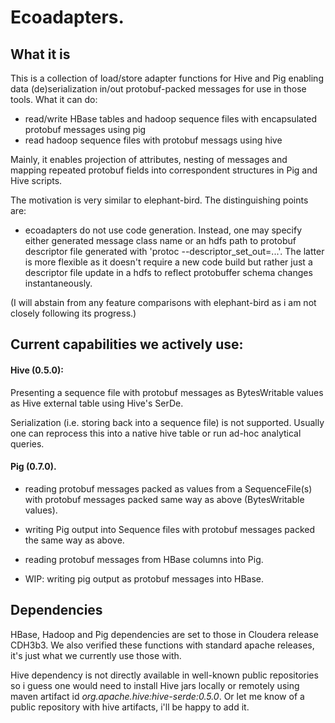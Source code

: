 Ecoadapters.
============

What it is 
------------

This is a collection of load/store adapter functions for Hive and Pig enabling 
data (de)serialization in/out protobuf-packed messages for use in those tools. 
What it can do: 

* read/write HBase tables and hadoop sequence files with encapsulated protobuf messages using pig
* read hadoop sequence files with protobuf messags using hive

Mainly, it enables projection of attributes, nesting of messages and mapping 
repeated protobuf fields into correspondent structures in Pig and Hive scripts. 

The motivation is very similar to elephant-bird. The distinguishing points are: 

* ecoadapters do not use code generation. Instead, one may specify either generated 
message class name or  an hdfs path to protobuf descriptor file generated 
with 'protoc --descriptor_set_out=...'. The latter is more flexible as it 
doesn't require a new code build but rather just a descriptor file update in a hdfs
to reflect protobuffer schema changes instantaneously.

(I will abstain from any feature comparisons with elephant-bird as i am not closely 
following its progress.)



Current capabilities we actively use:
-------------------------------------

#### Hive (0.5.0): 

Presenting a sequence file with protobuf messages as BytesWritable values as 
Hive external table using Hive's SerDe.

Serialization (i.e. storing back into a sequence file) is not supported. 
Usually one can reprocess this into a native hive table or run ad-hoc analytical queries.

#### Pig (0.7.0). 

* reading protobuf messages packed as values from a SequenceFile(s) with protobuf messages 
packed same way as above (BytesWritable values). 

* writing Pig output into Sequence files with protobuf messages packed the same way as above.

* reading protobuf messages from HBase columns into Pig. 

* WIP: writing pig output as protobuf messages into HBase. 


Dependencies
-------------

HBase, Hadoop and Pig dependencies are set to those in Cloudera release CDH3b3. We also 
verified these functions with standard apache releases, it's just what we currently use 
those with. 

Hive dependency is not directly available in well-known public repositories so 
i guess one would need to install Hive jars locally or remotely using maven artifact id 
 _org.apache.hive:hive-serde:0.5.0_. Or let me know of a public repository with hive 
artifacts, i'll be happy to add it.


